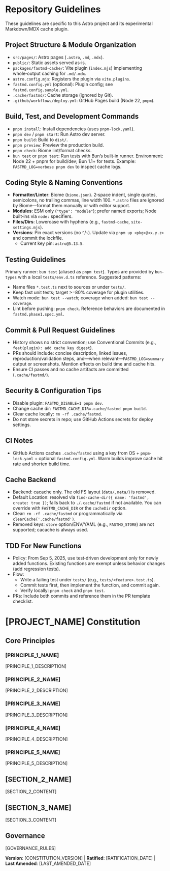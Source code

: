 # Repository Guidelines

These guidelines are specific to this Astro project and its experimental Markdown/MDX cache plugin.

## Project Structure & Module Organization
- `src/pages/`: Astro pages (`.astro`, `.md`, `.mdx`).
- `public/`: Static assets served as‑is.
- `packages/fastmd-cache/`: Vite plugin (`index.mjs`) implementing whole‑output caching for `.md/.mdx`.
- `astro.config.mjs`: Registers the plugin via `vite.plugins`.
- `fastmd.config.yml` (optional): Plugin config; see `fastmd.config.sample.yml`.
- `.cache/fastmd/`: Cache storage (ignored by Git).
- `.github/workflows/deploy.yml`: GitHub Pages build (Node 22, `pnpm`).

## Build, Test, and Development Commands
- `pnpm install`: Install dependencies (uses `pnpm-lock.yaml`).
- `pnpm dev` / `pnpm start`: Run Astro dev server.
- `pnpm build`: Build to `dist/`.
- `pnpm preview`: Preview the production build.
- `pnpm check`: Biome lint/format checks.
- `bun test` or `pnpm test`: Run tests with Bun’s built‑in runner.
Environment: Node 22 + pnpm for build/dev; Bun 1.1+ for tests. Example: `FASTMD_LOG=verbose pnpm dev` to inspect cache logs.

## Coding Style & Naming Conventions
- **Formatter/Linter**: Biome (`biome.json`). 2‑space indent, single quotes, semicolons, no trailing commas, line width 100. `*.astro` files are ignored by Biome—format them manually or with editor support.
- **Modules**: ESM only (`"type": "module"`); prefer named exports; Node built‑ins via `node:` specifiers.
- **Files/Dirs**: Lowercase with hyphens (e.g., `fastmd-cache`, `site-settings.mjs`).
- **Versions**: Pin exact versions (no `^`/`~`). Update via `pnpm up <pkg>@<x.y.z>` and commit the lockfile.
  - Current key pin: `astro@5.13.5`.

## Testing Guidelines
Primary runner: `bun test` (aliased as `pnpm test`). Types are provided by `bun-types` with a local `tests/env.d.ts` reference.
Suggested patterns:
- Name files `*.test.ts` next to sources or under `tests/`.
- Keep fast unit tests; target >=80% coverage for plugin utilities.
- Watch mode: `bun test --watch`; coverage when added: `bun test --coverage`.
- Lint before pushing: `pnpm check`.
Reference behaviors are documented in `fastmd.phase1.spec.yml`.

## Commit & Pull Request Guidelines
- History shows no strict convention; use Conventional Commits (e.g., `feat(plugin): add cache key digest`).
- PRs should include: concise description, linked issues, reproduction/validation steps, and—when relevant—`FASTMD_LOG=summary` output or screenshots. Mention effects on build time and cache hits.
- Ensure CI passes and no cache artifacts are committed (`.cache/fastmd/`).

## Security & Configuration Tips
- Disable plugin: `FASTMD_DISABLE=1 pnpm dev`.
- Change cache dir: `FASTMD_CACHE_DIR=.cache/fastmd pnpm build`.
- Clear cache locally: `rm -rf .cache/fastmd`.
- Do not store secrets in repo; use GitHub Actions secrets for deploy settings.

## CI Notes
- GitHub Actions caches `.cache/fastmd` using a key from OS + `pnpm-lock.yaml` + optional `fastmd.config.yml`. Warm builds improve cache hit rate and shorten build time.

## Cache Backend
- Backend: cacache only. The old FS layout (`data/`, `meta/`) is removed.
- Default Location: resolved via `find-cache-dir({ name: 'fastmd', create: true })`; falls back to `./.cache/fastmd` if not available. You can override with `FASTMD_CACHE_DIR` or the `cacheDir` option.
- Clear: `rm -rf .cache/fastmd` or programmatically via `clearCache('.cache/fastmd')`.
- Removed keys: `store` option/ENV/YAML (e.g., `FASTMD_STORE`) are not supported; cacache is always used.

## TDD For New Functions
- Policy: From Sep 5, 2025, use test‑driven development only for newly added functions. Existing functions are exempt unless behavior changes (add regression tests).
- Flow:
  - Write a failing test under `tests/` (e.g., `tests/<feature>.test.ts`).
  - Commit tests first, then implement the function, and commit again.
  - Verify locally: `pnpm check` and `pnpm test`.
- PRs: Include both commits and reference them in the PR template checklist.
# [PROJECT_NAME] Constitution
<!-- Example: Spec Constitution, TaskFlow Constitution, etc. -->

## Core Principles

### [PRINCIPLE_1_NAME]
<!-- Example: I. Library-First -->
[PRINCIPLE_1_DESCRIPTION]
<!-- Example: Every feature starts as a standalone library; Libraries must be self-contained, independently testable, documented; Clear purpose required - no organizational-only libraries -->

### [PRINCIPLE_2_NAME]
<!-- Example: II. CLI Interface -->
[PRINCIPLE_2_DESCRIPTION]
<!-- Example: Every library exposes functionality via CLI; Text in/out protocol: stdin/args → stdout, errors → stderr; Support JSON + human-readable formats -->

### [PRINCIPLE_3_NAME]
<!-- Example: III. Test-First (NON-NEGOTIABLE) -->
[PRINCIPLE_3_DESCRIPTION]
<!-- Example: TDD mandatory: Tests written → User approved → Tests fail → Then implement; Red-Green-Refactor cycle strictly enforced -->

### [PRINCIPLE_4_NAME]
<!-- Example: IV. Integration Testing -->
[PRINCIPLE_4_DESCRIPTION]
<!-- Example: Focus areas requiring integration tests: New library contract tests, Contract changes, Inter-service communication, Shared schemas -->

### [PRINCIPLE_5_NAME]
<!-- Example: V. Observability, VI. Versioning & Breaking Changes, VII. Simplicity -->
[PRINCIPLE_5_DESCRIPTION]
<!-- Example: Text I/O ensures debuggability; Structured logging required; Or: MAJOR.MINOR.BUILD format; Or: Start simple, YAGNI principles -->

## [SECTION_2_NAME]
<!-- Example: Additional Constraints, Security Requirements, Performance Standards, etc. -->

[SECTION_2_CONTENT]
<!-- Example: Technology stack requirements, compliance standards, deployment policies, etc. -->

## [SECTION_3_NAME]
<!-- Example: Development Workflow, Review Process, Quality Gates, etc. -->

[SECTION_3_CONTENT]
<!-- Example: Code review requirements, testing gates, deployment approval process, etc. -->

## Governance
<!-- Example: Constitution supersedes all other practices; Amendments require documentation, approval, migration plan -->

[GOVERNANCE_RULES]
<!-- Example: All PRs/reviews must verify compliance; Complexity must be justified; Use [GUIDANCE_FILE] for runtime development guidance -->

**Version**: [CONSTITUTION_VERSION] | **Ratified**: [RATIFICATION_DATE] | **Last Amended**: [LAST_AMENDED_DATE]
<!-- Example: Version: 2.1.1 | Ratified: 2025-06-13 | Last Amended: 2025-07-16 -->